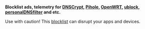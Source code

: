 **Blocklist ads, telemetry for [DNSCrypt](https://github.com/DNSCrypt/dnscrypt-proxy/wiki/Filters), [Pihole](https://pi-hole.net), [OpenWRT](https://openwrt.org/docs/guide-user/services/ad-blocking), [ublock](https://github.com/gorhill/uBlock), [personalDNSfilter](https://f-droid.org/en/packages/dnsfilter.android) and etc.**



Use with caution! This [blocklist](https://raw.githubusercontent.com/de956/adblock-list/main/blocklist.txt) can disrupt your apps and devices.
